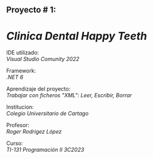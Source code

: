 ## Proyecto # 1:  <br>
# _<strong>Clinica Dental Happy Teeth</strong>_
              

 IDE utilizado: <br> _Visual Studio Comunity 2022_
              

 Framework: <br> _.NET 6_
             
              
 Aprendizaje del proyecto: <br> _Trabajar con ficheros "XML":  Leer, Escribir, Borrar_
              

 Institucion: <br> _Colegio Universitario de Cartago_
              

 Profesor: <br> _Roger Rodrigez López_
              

 Curso: <br> _TI-131 Programación II 3C2023_
              


